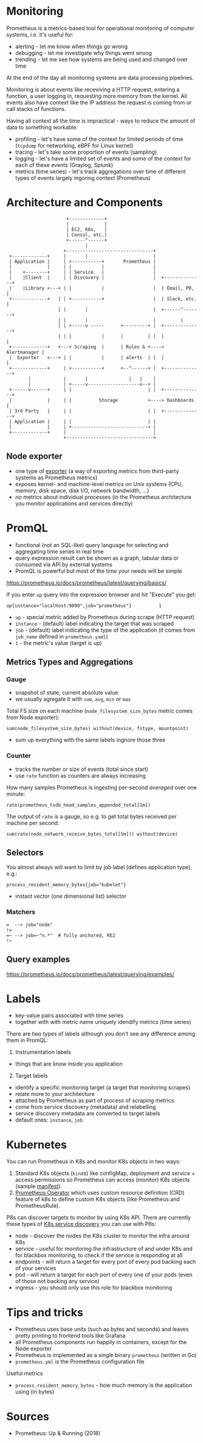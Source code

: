 # Monitoring

Prometheus is a metrics-based tool for operational monitoring of computer systems, i.e. it's useful for:

* alerting - let me know when things go wrong
* debugging - let me investigate why things went wrong
* trending - let me see how systems are being used and changed over time

At the end of the day all monitoring systems are data processing pipelines.

Monitoring is about events like receviving a HTTP request, entering a function, a user logging in, requesting more memory from the kernel. All events also have context like the IP address the request is coming from or call stacks of functions.

Having all context all the time is impractical - ways to reduce the amount of data to something workable:

* profiling - let's have some of the context for limited periods of time (`tcpdump` for networking, eBPF for Linux kernel)
* tracing - let's take some proportion of events (sampling)
* logging - let's have a limited set of events and some of the context for each of these events (Graylog, Splunk)
* metrics (time series) - let's track aggregations over time of different types of events largely ingoring context (Prometheus)

# Architecture and Components

```
                      +-------------+
                      |             |
                      | EC2, K8s,   |
                      | Consul, etc.|
                      +------^------+
                             |
                     +--------------------------------+
 +-------------+     |       |                        |
 | Application |     | +-----------+       Prometheus |
 |             |     | |           |                  |
 |    +--------+     | | Service   |                  |
 |    |Client  |     | | Discovery |                  |  +--------------+
 |    |Library <---+ | |           |                  |  | Email, PD,   |
 +-------------+   | | +-----------+                  |  | Slack, etc.  |
                   | |       |                        |  +------^-------+
                   | |       |                        |         |
                   | | +-----v -----      +---------+ |  +--------------+
                   | | |           |      |         | |  |              |
 +-------------+   +---+ Scraping  |      | Rules & +----> Alertmanager |
 |  Exporter   <---+ | |           |      | alerts  | |  |              |
 +-------------+     | +-----------+      +--^------+ |  +--------------+
        |            |       |               |   |    |
        |            | +-----v-------------------v--+ |
 +------v------+     | |                            | |  +--------------+
 |             |     | |          Storage           +----> Dashboards   |
 | 3rd Party   |     | |                            | |  +--------------+
 | Application |     | |                            | |
 |             |     | +----------------------------+ |
 +-------------+     |                                |
                     +--------------------------------+

```

## Node exporter

* one type of [exporter](https://prometheus.io/docs/instrumenting/exporters/) (a way of exporting metrics from third-party systems as Prometheus metrics)
* exposes kernel- and machine-level metrics on Unix systems (CPU, memory, disk space, disk I/O, network bandwidth, ...)
* *no* metrics about individual processes (in the Prometheus architecture you monitor applications and services directly)

# PromQL

* functional (not an SQL-like) query language for selecting and aggregating time series in real time
* query expression result can be shown as a graph, tabular data or consumed via API by external systems
* PromQL is powerful but most of the time your needs will be simple

https://prometheus.io/docs/prometheus/latest/querying/basics/

If you enter `up` query into the expression browser and hit "Execute" you get:

```
up{instance="localhost:9090",job="prometheus"}          1
```

* `up` - special metric added by Prometheus during scrape (HTTP request)
* `instance` - (default) label indicating the target that was scraped
* `job` - (default) label indicating the type of the application (it comes from `job_name` defined in `prometheus.yaml`)
* `1` - the metric's value (target is up)

## Metrics Types and Aggregations

### Gauge

* snapshot of state, current absolute value
* we usually agregate it with `sum`, `avg`, `min` or `max`

Total FS size on each machine (`node_filesystem_size_bytes` metric comes from Node exporter):

```
sum(node_filesystem_size_bytes) without(device, fstype, mountpoint)
```

  * sum up everything with the same labels ingnore those three

### Counter

* tracks the number or size of events (total since start)
* use `rate` function as counters are always increasing

How many samples Prometheus is ingesting per-second *averaged* over one minute:

```
rate(prometheus_tsdb_head_samples_appended_total[1m])
```

The output of `rate` is a gauge, so e.g. to get total bytes received per machine per second:

```
sum(rate(node_network_receive_bytes_total[5m])) without(device)
```

## Selectors

You almost always will want to limit by job label (defines application type), e.g.:

```
process_resident_memory_bytes{job="kubelet"}
```

* instant vector (one dimensional list) selector

### Matchers

```
=  --> job="node"
!=
=~ --> job=~"n.*"  # fully anchored, RE2
!~
```

## Query examples

https://prometheus.io/docs/prometheus/latest/querying/examples/

# Labels

* key-value pairs associated with time series
* together with with metric name uniquely idendify metrics (time series)

There are two types of labels although you don't see any difference among them
in PromQL:

1) Instrumentation labels

* things that are know inside you application

2) Target labels

* identify a specific monitoring target (a target that monitoring scrapes)
* relate more to your architecture
* attached by Prometheus as part of process of scraping metrics
* come from service discovery (metadata) and relabelling
* service discovery metadata are converted to target labels
* default ones: `instance`, `job`

# Kubernetes

You can run Prometheus in K8s and monitor K8s objects in two ways:

1. Standard K8s objects (`kind`s) like configMap, deployment and service + access permissions so Prometheus can access (monitor) K8s objects (sample [manifest](https://raw.githubusercontent.com/prometheus-up-and-running/examples/master/9/prometheus-deployment.yml)).
2. [Prometheus Operator](https://github.com/coreos/prometheus-operator) which uses custom resource definition (CRD) feature of k8s to define custom K8s objects (like Prometheus and PrometheusRule).

P8s can discover targets to monitor by using K8s API. There are currently these types of [K8s service discovery](https://prometheus.io/docs/prometheus/latest/configuration/configuration/#kubernetes_sd_config) you can use with P8s:

* node - discover the nodes the K8s cluster to monitor the infra around K8s
* service - useful for monitoring the infrastructure of and under K8s and for blackbox monitoring, to check if the service is responding at all
* endpoints - will return a target for every port of every pod backing each of your services
* pod - will return a target for each port of every one of your pods (even of those not backing any service)
* ingress - you should only use this role for blackbox monitoring

# Tips and tricks

* Prometheus uses base units (such as bytes and seconds) and leaves pretty printing to frontend tools like Grafana
* all Prometheus components run happily in containers, except for the Node exporter
* Prometheus is implemented as a single binary `prometheus` (written in Go)
* `prometheus.yml` is the Prometheus configuration file

Useful metrics

* `process_resident_memory_bytes` - how much memory is the application using (in bytes)

# Sources

* Prometheus: Up & Running (2018)
